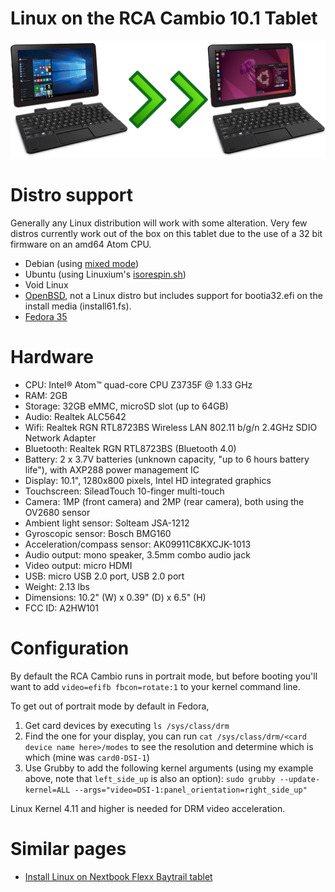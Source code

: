 # Linux on the RCA Cambio 10.1 Tablet

![alt text](https://github.com/devinsmith/rca-cambio-linux/raw/master/images/rca_cambio.jpg "Picture of RCA Cambio tablet")

# Distro support

Generally any Linux distribution will work with some alteration. Very few
distros currently work out of the box on this tablet due to the use of a 32
bit firmware on an amd64 Atom CPU.

- Debian (using [mixed mode](https://cdimage.debian.org/cdimage/unofficial/non-free/cd-including-firmware/10.6.0+nonfree/multi-arch/iso-cd/ "Mixed mode ISO"))
- Ubuntu (using Linuxium's [isorespin.sh](http://linuxiumcomau.blogspot.com.au/2017/06/customizing-ubuntu-isos-documentation.html))
- Void Linux
- [OpenBSD](openbsd/), not a Linux distro but includes support for bootia32.efi on the
  install media (install61.fs).
- [Fedora 35](https://download.fedoraproject.org/pub/fedora/linux/releases/35/Workstation/x86_64/iso/Fedora-Workstation-Live-x86_64-35-1.2.iso)

# Hardware

- CPU: Intel®️ Atom™️ quad-core CPU Z3735F @ 1.33 GHz
- RAM: 2GB
- Storage: 32GB eMMC, microSD slot (up to 64GB)
- Audio: Realtek ALC5642
- Wifi: Realtek RGN RTL8723BS Wireless LAN 802.11 b/g/n 2.4GHz SDIO Network Adapter
- Bluetooth: Realtek RGN RTL8723BS (Bluetooth 4.0)
- Battery: 2 x 3.7V batteries (unknown capacity, "up to 6 hours battery life"), with AXP288 power management IC
- Display: 10.1", 1280x800 pixels, Intel HD integrated graphics
- Touchscreen: SileadTouch 10-finger multi-touch
- Camera: 1MP (front camera) and 2MP (rear camera), both using the OV2680 sensor
- Ambient light sensor: Solteam JSA-1212
- Gyroscopic sensor: Bosch BMG160
- Acceleration/compass sensor: AK09911C8KXCJK-1013
- Audio output: mono speaker, 3.5mm combo audio jack
- Video output: micro HDMI
- USB: micro USB 2.0 port, USB 2.0 port
- Weight: 2.13 lbs
- Dimensions: 10.2" (W) x 0.39" (D) x 6.5" (H)
- FCC ID: A2HW101

# Configuration

By default the RCA Cambio runs in portrait mode, but before booting you'll want
to add `video=efifb fbcon=rotate:1` to your kernel command line.

To get out of portrait mode by default in Fedora,
1. Get card devices by executing `ls /sys/class/drm`
2. Find the one for your display, you can run `cat /sys/class/drm/<card device name here>/modes` to see the resolution and determine which is which (mine was `card0-DSI-1`)
3. Use Grubby to add the following kernel arguments (using my example above, note that `left_side_up` is also an option): `sudo grubby --update-kernel=ALL --args="video=DSI-1:panel_orientation=right_side_up"`

Linux Kernel 4.11 and higher is needed for DRM video acceleration.

# Similar pages

- [Install Linux on Nextbook Flexx Baytrail tablet](https://github.com/burzumishi/linux-baytrail-flexx10)

